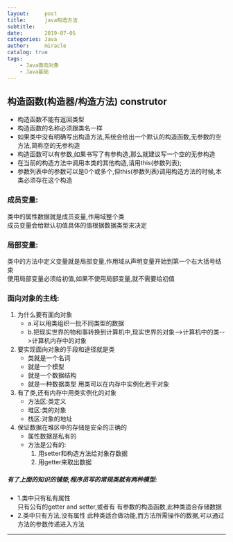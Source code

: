 ```yaml
---
layout:     post
title:      java构造方法
subtitle:   
date:       2019-07-05
categories: Java
author:     miracle
catalog: true
tags:
    - Java面向对象
    - Java基础
---
```

## 构造函数(构造器/构造方法) construtor
* 构造函数不能有返回类型  
* 构造函数的名称必须跟类名一样
* 如果类中没有明确写出构造方法,系统会给出一个默认的构造函数,无参数的空方法,简称空的无参构造  
* 构造函数可以有参数,如果书写了有参构造,那么就建议写一个空的无参构造  
* 在当前的构造方法中调用本类的其他构造,请用this(参数列表);  
* 参数列表中的参数可以是0个或多个,但this(参数列表)调用构造方法的时候,本类必须存在这个构造
### 成员变量:
  类中的属性数据就是成员变量,作用域整个类  
  成员变量会给默认初值具体的值根据数据类型来决定
### 局部变量:
  类中的方法中定义变量就是局部变量,作用域从声明变量开始到第一个右大括号结束  
  使用局部变量必须给初值,如果不使用局部变量,就不需要给初值  
### 面向对象的主线:
1. 为什么要有面向对象  
   * a.可以用类组织一批不同类型的数据
   * b.把现实世界的物和事转换到计算机中,现实世界的对象-->计算机中的类-->计算机内存中的对象
2. 要实现面向对象的手段和途径就是类
   * 类就是一个名词
   *   就是一个模型
   *   就是一个数据结构
   *   就是一种数据类型
 用类可以在内存中实例化若干对象
3. 有了类,还有内存中用类实例化的对象
   * 方法区:类定义
   * 堆区:类的对象
   * 栈区:对象的地址
4. 保证数据在堆区中的存储是安全的正确的 
   * 属性数据是私有的
   * 方法是公有的:
       1. 用setter和构造方法给对象存数据
       2. 用getter来取出数据

##### 有了上面的知识的铺垫,程序员写的常规类就有两种模型:
* 1.类中只有私有属性  
只有公有的getter and setter,或者有 有参数的构造函数,此种类适合存储数据
* 2.类中只有方法,没有属性 
此种类适合做功能,而方法所需操作的数据,可以通过方法的参数传递进入方法
------- 



